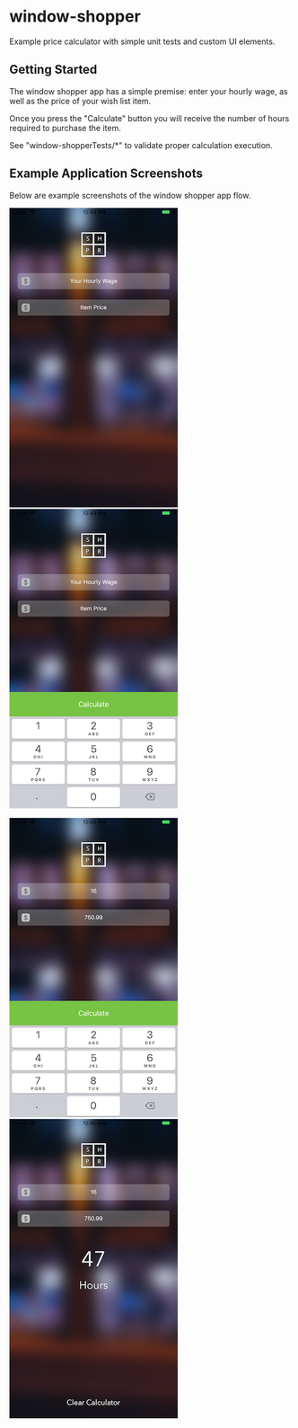 # window-shopper
Example price calculator with simple unit tests and custom UI elements.

## Getting Started
The window shopper app has a simple premise: enter your hourly wage, as well as the price of your wish list item. 

Once you press the "Calculate" button you will receive the number of hours required to purchase the item.

See "window-shopperTests/*" to validate proper calculation execution.

## Example Application Screenshots

Below are example screenshots of the window shopper app flow.

![MainVC-default](https://github.com/CodyJLeeApps/window-shopper/blob/master/app_screenshots/MainVC-default.png)
![MainVC-decimal-input](https://github.com/CodyJLeeApps/window-shopper/blob/master/app_screenshots/MainVC-decimal-input.png)

![MainVC-example-input](https://github.com/CodyJLeeApps/window-shopper/blob/master/app_screenshots/MainVC-example-input.png)
![MainVC-example-output](https://github.com/CodyJLeeApps/window-shopper/blob/master/app_screenshots/MainVC-example-output.png)
